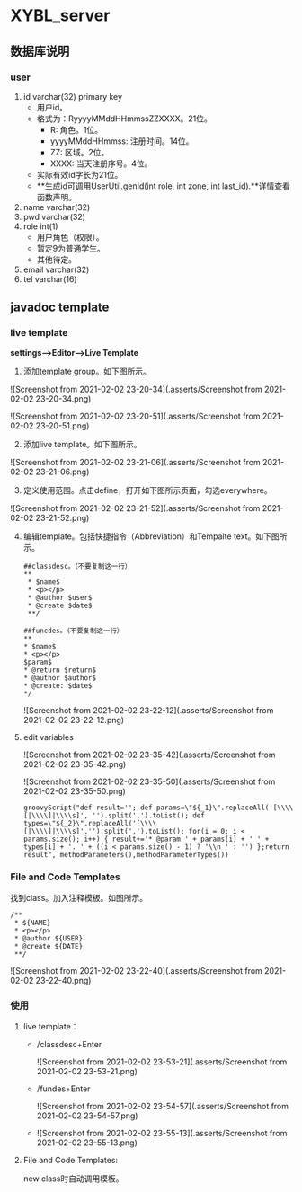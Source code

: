 # XYBL_server

## 数据库说明
### user
1. id varchar(32) primary key
   * 用户id。
   * 格式为：RyyyyMMddHHmmssZZXXXX。21位。
     * R: 角色。1位。
     * yyyyMMddHHmmss: 注册时间。14位。
     * ZZ: 区域。2位。
     * XXXX: 当天注册序号。4位。
   * 实际有效id字长为21位。
   * **生成id可调用UserUtil.genId(int role, int zone, int last_id).**详情查看函数声明。
2. name varchar(32)
3. pwd varchar(32)
4. role int(1)
   * 用户角色（权限）。
   * 暂定9为普通学生。
   * 其他待定。
5. email varchar(32)
6. tel varchar(16)




## javadoc template

### live template

**settings-->Editor-->Live Template**

1. 添加template group。如下图所示。

![Screenshot from 2021-02-02 23-20-34](.asserts/Screenshot from 2021-02-02 23-20-34.png)

![Screenshot from 2021-02-02 23-20-51](.asserts/Screenshot from 2021-02-02 23-20-51.png)

2. 添加live template。如下图所示。

![Screenshot from 2021-02-02 23-21-06](.asserts/Screenshot from 2021-02-02 23-21-06.png)

3. 定义使用范围。点击define，打开如下图所示页面，勾选everywhere。

![Screenshot from 2021-02-02 23-21-52](.asserts/Screenshot from 2021-02-02 23-21-52.png)

4. 编辑template。包括快捷指令（Abbreviation）和Tempalte text。如下图所示。

   ```text
   ##classdesc。（不要复制这一行）
   **
    * $name$
    * <p></p>
    * @author $user$
    * @create $date$
    **/
   ```

   ```text
   ##funcdes。（不要复制这一行）
   **
   * $name$
   * <p></p>
   $param$
   * @return $return$
   * @author $author$
   * @create: $date$
   */
   ```

   ![Screenshot from 2021-02-02 23-22-12](.asserts/Screenshot from 2021-02-02 23-22-12.png)

5. edit variables

   ![Screenshot from 2021-02-02 23-35-42](.asserts/Screenshot from 2021-02-02 23-35-42.png)

   ![Screenshot from 2021-02-02 23-35-50](.asserts/Screenshot from 2021-02-02 23-35-50.png)

   ```
   groovyScript("def result=''; def params=\"${_1}\".replaceAll('[\\\\[|\\\\]|\\\\s]', '').split(',').toList(); def types=\"${_2}\".replaceAll('[\\\\[|\\\\]|\\\\s]','').split(',').toList(); for(i = 0; i < params.size(); i++) { result+='* @param ' + params[i] + ' ' + types[i] + '. ' + ((i < params.size() - 1) ? '\\n ' : '') };return result", methodParameters(),methodParameterTypes()) 
   ```

   

### File and Code Templates

找到class。加入注释模板。如图所示。

```
/**
 * ${NAME}
 * <p></p>
 * @author ${USER}
 * @create ${DATE}
 **/
```

![Screenshot from 2021-02-02 23-22-40](.asserts/Screenshot from 2021-02-02 23-22-40.png)

### 使用

1. live template：

   * /classdesc+Enter

     ![Screenshot from 2021-02-02 23-53-21](.asserts/Screenshot from 2021-02-02 23-53-21.png)

   * /fundes+Enter

     ![Screenshot from 2021-02-02 23-54-57](.asserts/Screenshot from 2021-02-02 23-54-57.png)

   * ![Screenshot from 2021-02-02 23-55-13](.asserts/Screenshot from 2021-02-02 23-55-13.png)

2. File and Code Templates:

   new class时自动调用模板。



